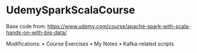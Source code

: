 # UdemySparkScalaCourse

Base code from:
https://www.udemy.com/course/apache-spark-with-scala-hands-on-with-big-data/

Modifications:
• Course Exercises
• My Notes
• Kafka-related scripts
